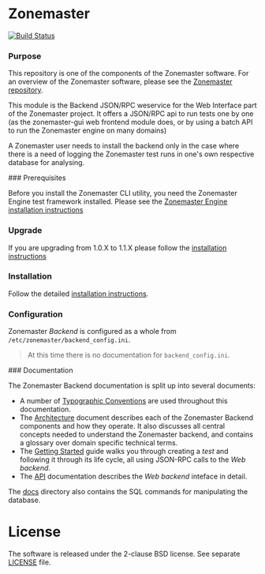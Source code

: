 Zonemaster
==========
[![Build Status](https://travis-ci.org/dotse/zonemaster-backend.svg?branch=master)](https://travis-ci.org/dotse/zonemaster-backend)

### Purpose
This repository is one of the components of the Zonemaster software. For an
overview of the Zonemaster software, please see the
[Zonemaster repository](https://github.com/dotse/zonemaster).

This module is the Backend JSON/RPC weservice for the Web Interface part of
the Zonemaster project. It offers a JSON/RPC api to run tests one by one
(as the zonemaster-gui web frontend module does, or by using a batch API to
run the Zonemaster engine on many domains)

A Zonemaster user needs to install the backend only in the case where there is a
need of logging the Zonemaster test runs in one's own respective database for
analysing.  


### Prerequisites

Before you install the Zonemaster CLI utility, you need the
Zonemaster Engine test framework installed. Please see the
[Zonemaster Engine installation
instructions](https://github.com/dotse/zonemaster-engine/blob/master/docs/installation.md)

### Upgrade 

If you are upgrading from 1.0.X to 1.1.X please follow the [installation
instructions](docs/upgrade-from-1.0.x-to-1.1.x.md)

### Installation

Follow the detailed [installation instructions](docs/installation.md).

### Configuration 

Zonemaster *Backend* is configured as a whole from `/etc/zonemaster/backend_config.ini`.

>
> At this time there is no documentation for `backend_config.ini`.
>


### Documentation

The Zonemaster Backend documentation is split up into several documents:

* A number of [Typographic Conventions](docs/TypographicConventions.md) are used
  throughout this documentation.
* The [Architecture](docs/Architecture.md) document describes each of the
  Zonemaster Backend components and how they operate. It also discusses all
  central concepts needed to understand the Zonemaster backend, and contains a
  glossary over domain specific technical terms.
* The [Getting Started](docs/GettingStarted.md) guide walks you through creating
  a *test* and following it through its life cycle, all using JSON-RPC calls to
  the *Web backend*.
* The [API](docs/API.md) documentation describes the *Web backend* inteface in
  detail.

The [docs](docs/) directory also contains the SQL commands for manipulating the
database. 


License
=======

The software is released under the 2-clause BSD license. See separate
[LICENSE](LICENSE) file.
